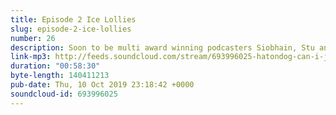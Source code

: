 ```yaml
---
title: Episode 2 Ice Lollies
slug: episode-2-ice-lollies
number: 26
description: Soon to be multi award winning podcasters Siobhain, Stu and Gemma are back with a brand new segment tackling all the news that’s not fit to print. Get in touch with us at @siobhainma @stuartmcp and @gemmaflynn to tell us if you agree with Stu that we’re ‘done with flavours’.
link-mp3: http://feeds.soundcloud.com/stream/693996025-hatondog-can-i-just-say-ep26-episode-2-ice-lollies.mp3
duration: "00:58:30"
byte-length: 140411213
pub-date: Thu, 10 Oct 2019 23:18:42 +0000
soundcloud-id: 693996025
---
```

